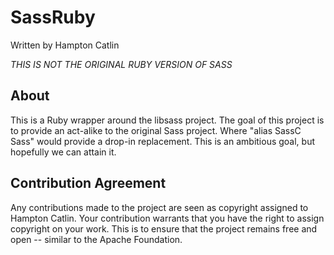 SassRuby
=======

Written by Hampton Catlin

*THIS IS NOT THE ORIGINAL RUBY VERSION OF SASS*

About
-----

This is a Ruby wrapper around the libsass project. The goal
of this project is to provide an act-alike to the original Sass
project. Where "alias SassC Sass" would provide a drop-in
replacement. This is an ambitious goal, but hopefully we can 
attain it.


Contribution Agreement
----------------------

Any contributions made to the project are seen as copyright assigned to Hampton Catlin. Your contribution warrants that you have the right to assign copyright on your work. This is to ensure that the project remains free and open -- similar to the Apache Foundation.


